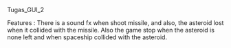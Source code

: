 Tugas_GUI_2

Features : There is a sound fx when shoot missile, and also, the asteroid lost when it collided with the missile.
           Also the game stop when the asteroid is none left and when spaceship collided with the asteroid.
